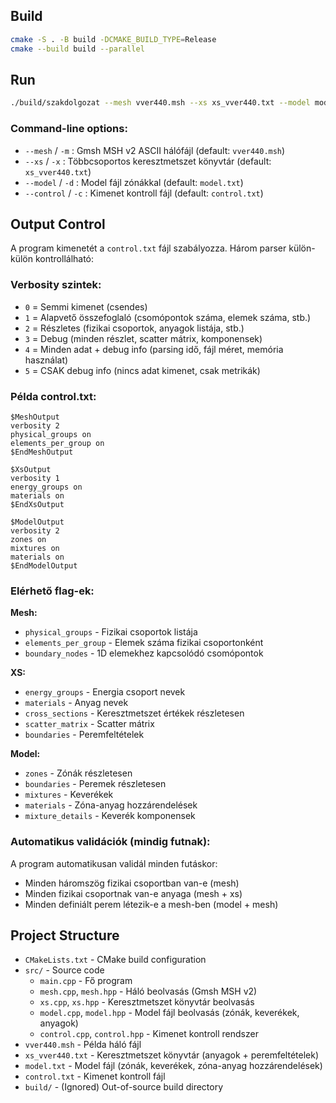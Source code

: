 ## Build

```bash
cmake -S . -B build -DCMAKE_BUILD_TYPE=Release
cmake --build build --parallel
```

## Run

```bash
./build/szakdolgozat --mesh vver440.msh --xs xs_vver440.txt --model model.txt --control control.txt
```

### Command-line options:

- `--mesh` / `-m` : Gmsh MSH v2 ASCII hálófájl (default: `vver440.msh`)
- `--xs` / `-x` : Többcsoportos keresztmetszet könyvtár (default: `xs_vver440.txt`)
- `--model` / `-d` : Model fájl zónákkal (default: `model.txt`)
- `--control` / `-c` : Kimenet kontroll fájl (default: `control.txt`)

## Output Control

A program kimenetét a `control.txt` fájl szabályozza. Három parser külön-külön kontrollálható:

### Verbosity szintek:

- `0` = Semmi kimenet (csendes)
- `1` = Alapvető összefoglaló (csomópontok száma, elemek száma, stb.)
- `2` = Részletes (fizikai csoportok, anyagok listája, stb.)
- `3` = Debug (minden részlet, scatter mátrix, komponensek)
- `4` = Minden adat + debug info (parsing idő, fájl méret, memória használat)
- `5` = CSAK debug info (nincs adat kimenet, csak metrikák)

### Példa control.txt:

```
$MeshOutput
verbosity 2
physical_groups on
elements_per_group on
$EndMeshOutput

$XsOutput
verbosity 1
energy_groups on
materials on
$EndXsOutput

$ModelOutput
verbosity 2
zones on
mixtures on
materials on
$EndModelOutput
```

### Elérhető flag-ek:

**Mesh:**

- `physical_groups` - Fizikai csoportok listája
- `elements_per_group` - Elemek száma fizikai csoportonként
- `boundary_nodes` - 1D elemekhez kapcsolódó csomópontok

**XS:**

- `energy_groups` - Energia csoport nevek
- `materials` - Anyag nevek
- `cross_sections` - Keresztmetszet értékek részletesen
- `scatter_matrix` - Scatter mátrix
- `boundaries` - Peremfeltételek

**Model:**

- `zones` - Zónák részletesen
- `boundaries` - Peremek részletesen
- `mixtures` - Keverékek
- `materials` - Zóna-anyag hozzárendelések
- `mixture_details` - Keverék komponensek

### Automatikus validációk (mindig futnak):

A program automatikusan validál minden futáskor:
- Minden háromszög fizikai csoportban van-e (mesh)
- Minden fizikai csoportnak van-e anyaga (mesh + xs)
- Minden definiált perem létezik-e a mesh-ben (model + mesh)

## Project Structure

- `CMakeLists.txt` - CMake build configuration
- `src/` - Source code
  - `main.cpp` - Fő program
  - `mesh.cpp`, `mesh.hpp` - Háló beolvasás (Gmsh MSH v2)
  - `xs.cpp`, `xs.hpp` - Keresztmetszet könyvtár beolvasás
  - `model.cpp`, `model.hpp` - Model fájl beolvasás (zónák, keverékek, anyagok)
  - `control.cpp`, `control.hpp` - Kimenet kontroll rendszer
- `vver440.msh` - Példa háló fájl
- `xs_vver440.txt` - Keresztmetszet könyvtár (anyagok + peremfeltételek)
- `model.txt` - Model fájl (zónák, keverékek, zóna-anyag hozzárendelések)
- `control.txt` - Kimenet kontroll fájl
- `build/` - (Ignored) Out-of-source build directory
